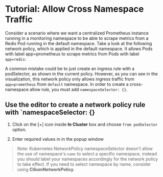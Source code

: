 # Tutorial: Allow Cross Namespace Traffic

Consider a scenario where we want a centralized Prometheus instance running in a monitoring namespace to be able to scrape metrics from a Redis Pod running in the default namespace. Take a look at the following network policy, which is applied in the default namespace. It allows Pods with label app=prometheus to scrape metrics from Pods with label `app=redis`:

A common mistake could be to just create an ingress rule with a podSelector, as shown in the current policy. However, as you can see in the visualization, this network policy only allows ingress traffic from `app=prometheus` from `default` namespace. In order to create a cross-namespace allow rule, you must add `namespaceSelector: {}`. 

## Use the editor to create a network policy rule with `namespaceSelector: {}

1. Click on the [+] icon inside **In Cluster** box and choose `from podSelector` option.

2. Enter required values in in the popup window

> Note: Kubernetes NetworkPolicy namespaceSelector doesn't allow the use of namespace's `name` to select a specific namespace, instead you should label your namespaces accordingly for the network policy to take effect. If you need to select namespace by name, consider using **CiliumNetworkPolicy**.




